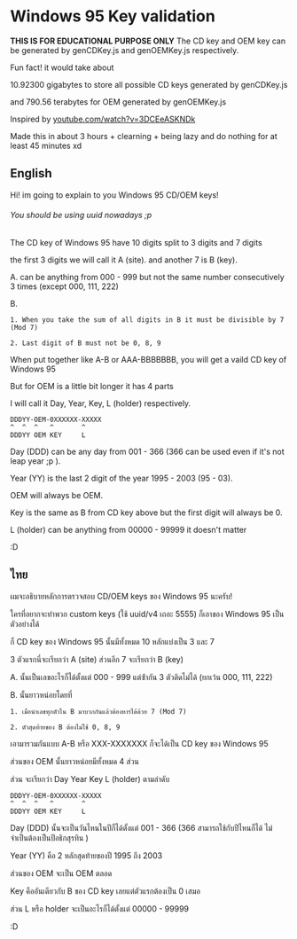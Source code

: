 # Windows 95 Key validation
 **THIS IS FOR EDUCATIONAL PURPOSE ONLY**
 The CD key and OEM key can be generated by genCDKey.js and genOEMKey.js respectively.


Fun fact! it would take about 

10.92300 gigabytes to store all possible CD keys generated by genCDKey.js

and 790.56 terabytes for OEM generated by genOEMKey.js

Inspired by [youtube.com/watch?v=3DCEeASKNDk](https://www.youtube.com/watch?v=3DCEeASKNDk)

Made this in about 3 hours + clearning + being lazy and do nothing for at least 45 minutes xd

## English
Hi! im going to explain to you Windows 95 CD/OEM keys!
###### *You should be using uuid nowadays ;p*


The CD key of Windows 95 have 10 digits split to 3 digits and 7 digits

the first 3 digits we will call it A (site). and another 7 is B (key).

A. can be anything from 000 - 999 but not the same number consecutively 3 times (except 000, 111, 222)

B. 

    1. When you take the sum of all digits in B it must be divisible by 7 (Mod 7)
    
    2. Last digit of B must not be 0, 8, 9
    
When put together like A-B or AAA-BBBBBBB, you will get a vaild CD key of Windows 95



But for OEM is a little bit longer it has 4 parts

I will call it Day, Year, Key, L (holder) respectively.

```
DDDYY-OEM-0XXXXXX-XXXXX
^  ^  ^   ^       ^
DDDYY OEM KEY     L
```

Day (DDD) can be any day from 001 - 366 (366 can be used even if it's not leap year ;p ).

Year (YY) is the last 2 digit of the year 1995 - 2003 (95 - 03).

OEM will always be OEM.

Key is the same as B from CD key above but the first digit will always be 0.

L (holder) can be anything from 00000 - 99999 it doesn't matter

:D

## ไทย
ผมจะอธิบายหลักการตรวจสอบ CD/OEM keys ของ Windows 95 นะครับ!

ใครที่อยากจะทำพวก custom keys (ใช้ uuid/v4 เถอะ 5555) ก็เอาของ Windows 95 เป็นตัวอย่างได้


ก็ CD key ของ Windows 95 นั้นมีทั้งหมด 10 หลักแบ่งเป็น 3 และ 7

3 ตัวแรกนี่จะเรียกว่า A (site) ส่วนอีก 7 จะเรียกว่า B (key)

A. นั้นเป็นเลขอะไรก็ได้ตั้งแต่ 000 - 999 แต่ซ้ํากัน 3 ตัวติดไม่ได้ (ยกเว้น 000, 111, 222)

B. นั้นยาวหน่อยโดยที่

    1. เมื่อนำเลขทุกตัวใน B มาบวกกันแล้วต้องหารได้ด้วย 7 (Mod 7)
    
    2. ตัวสุดท้ายของ B ต้องไม่ใช้ 0, 8, 9
    
เอามารวมกันแบบ A-B หรือ XXX-XXXXXXX ก็จะได้เป็น CD key ของ Windows 95



ส่วนของ OEM นั้นยาวหน่อยมีทั้งหมด 4 ส่วน

ส่วน จะเรียกว่า Day Year Key L (holder) ตามลำดับ

```
DDDYY-OEM-0XXXXXX-XXXXX
^  ^  ^   ^       ^
DDDYY OEM KEY     L
```

Day (DDD) นั้นจะเป็นวันไหนในปีก็ได้ตั้งแต่ 001 - 366 (366 สามารถใช้กับปีไหนก็ได้ ไม่จำเป็นต้องเป็นปีอธิกสุรทิน )

Year (YY) คือ 2 หลักสุดท้ายของปี 1995 ถึง 2003

ส่วนของ OEM จะเป็น OEM ตลอด

Key คืออันเดียวกับ B ของ CD key เลยแต่ตัวแรกต้องเป็น 0 เสมอ

ส่วน L หรือ holder จะเป็นอะไรก็ได้ตั้งแต่ 00000 - 99999

:D
